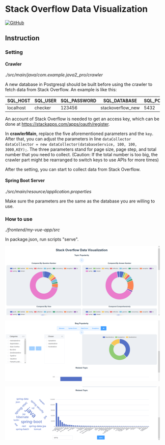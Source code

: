 # Stack Overflow Data Visualization

[![GitHub](https://img.shields.io/badge/-JikoSchnee-black?logo=github)](https://github.com/JikoSchnee)

## Instruction

### Setting

#### Crawler

*./src/main/java/com.example.java2_pro/crawler*

A new database in Postgresql should be built before using the crawler to fetch data from Stack Overflow. An example is like this:

| SQL_HOST  | SQL_USER | SQL_PASSWORD | SQL_DATABASE      | SQL_PORT |
| --------- | -------- | ------------ | ----------------- | -------- |
| localhost | checker  | 123456       | stackoverflow_new | 5432     |

An account of Stack Overflow is needed to get an access key, which can be done at https://stackapps.com/apps/oauth/register.

In **crawlerMain**, replace the five aforementioned parameters and the `key`. After that, you can adjust the parameters in line `dataCollector dataCollector = new dataCollector(databaseService, 100, 100, 3000,KEY);`. The three parameters stand for page size, page step, and total number that you need to collect. (Caution: If the total number is too big, the crawler part might be rearranged to switch keys to use APIs for more times)

After the setting, you can start to collect data from Stack Overflow.

#### Spring Boot Server

*./src/main/resource/application.properties*

Make sure the parameters are the same as the database you are willing to use.

### How to use

*./frontend/my-vue-app/src*

In package.json, run scripts "serve".

![image-20231227180838751](./README.assets/image-20231227180838751.png)

![image-20231227180902042](./README.assets/image-20231227180902042.png)

![image-20231227180927269](./README.assets/image-20231227180927269.png)
